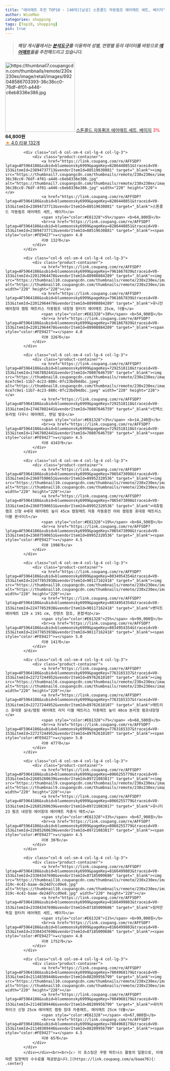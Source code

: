 ```yaml
---
title: "에어매트 추천 TOP10 - [40대][남성] 스톤콜드 자동펌프 에어매트 세트, 베이지"
author: WiseMan
categories: shopping
tags: [Top10, shopping]
pin: true
---
```


> ##### 해당 게시물에서는 [**분석도구**](https://itemscout.io/)를 이용하여 **성별**, **연령별** 등의 데이터를 바탕으로 [**에어매트**](https://link.coupang.com/a/baae76)들을 추천해드리고 있습니다.
<div class="container"><div class="row">
            <div class="col-6 col-sm-4 col-lg-4 col-lg-3">
                <div class="product-container">
                    <a href="https://link.coupang.com/re/AFFSDP?lptag=AF5964186&subid=bluemoonsky6999&pageKey=8286440851&traceid=V0-153&itemId=23894737713&vendorItemId=88519630881" target="_blank"><img src="https://thumbnail7.coupangcdn.com/thumbnails/remote/230x230ex/image/retail/images/692048586703393-36c38cc0-76df-4f01-a446-c6eb8336e386.jpg" alt="https://thumbnail7.coupangcdn.com/thumbnails/remote/230x230ex/image/retail/images/692048586703393-36c38cc0-76df-4f01-a446-c6eb8336e386.jpg" width="220" height="220"></a>
                    <a href="https://link.coupang.com/re/AFFSDP?lptag=AF5964186&subid=bluemoonsky6999&pageKey=8286440851&traceid=V0-153&itemId=23894737713&vendorItemId=88519630881" target="_blank">스톤콜드 자동펌프 에어매트 세트, 베이지</a>
                    <span style="color:#E61328">3%</span> <b>64,800원</b>
                    <br><a href="https://link.coupang.com/re/AFFSDP?lptag=AF5964186&subid=bluemoonsky6999&pageKey=8286440851&traceid=V0-153&itemId=23894737713&vendorItemId=88519630881" target="_blank"><span style="color:#FE9427">★</span> 4.0
                    리뷰 132개</a>
                </div>
            </div>
            
            <div class="col-6 col-sm-4 col-lg-4 col-lg-3">
                <div class="product-container">
                    <a href="https://link.coupang.com/re/AFFSDP?lptag=AF5964186&subid=bluemoonsky6999&pageKey=8286440851&traceid=V0-153&itemId=23894737713&vendorItemId=88519630881" target="_blank"><img src="https://thumbnail7.coupangcdn.com/thumbnails/remote/230x230ex/image/retail/images/692048586703393-36c38cc0-76df-4f01-a446-c6eb8336e386.jpg" alt="https://thumbnail7.coupangcdn.com/thumbnails/remote/230x230ex/image/retail/images/692048586703393-36c38cc0-76df-4f01-a446-c6eb8336e386.jpg" width="220" height="220"></a>
                    <a href="https://link.coupang.com/re/AFFSDP?lptag=AF5964186&subid=bluemoonsky6999&pageKey=8286440851&traceid=V0-153&itemId=23894737713&vendorItemId=88519630881" target="_blank">스톤콜드 자동펌프 에어매트 세트, 베이지</a>
                    <span style="color:#E61328">5%</span> <b>64,800원</b>
                    <br><a href="https://link.coupang.com/re/AFFSDP?lptag=AF5964186&subid=bluemoonsky6999&pageKey=8286440851&traceid=V0-153&itemId=23894737713&vendorItemId=88519630881" target="_blank"><span style="color:#FE9427">★</span> 4.0
                    리뷰 132개</a>
                </div>
            </div>
            
            <div class="col-6 col-sm-4 col-lg-4 col-lg-3">
                <div class="product-container">
                    <a href="https://link.coupang.com/re/AFFSDP?lptag=AF5964186&subid=bluemoonsky6999&pageKey=7961667839&traceid=V0-153&itemId=22012964478&vendorItemId=88908884289" target="_blank"><img src="https://thumbnail10.coupangcdn.com/thumbnails/remote/230x230ex/image/vendor_inventory/06e2/5d05e0bcab320048f73b179d4450dc3c50aa9e3575b48b22c896e3ee0b61.jpg" alt="https://thumbnail10.coupangcdn.com/thumbnails/remote/230x230ex/image/vendor_inventory/06e2/5d05e0bcab320048f73b179d4450dc3c50aa9e3575b48b22c896e3ee0b61.jpg" width="220" height="220"></a>
                    <a href="https://link.coupang.com/re/AFFSDP?lptag=AF5964186&subid=bluemoonsky6999&pageKey=7961667839&traceid=V0-153&itemId=22012964478&vendorItemId=88908884289" target="_blank">유니언 에어침대 캠핑 매트리스 자동펌프 내장형 원터치 에어매트 25cm, 더블</a>
                    <span style="color:#E61328">38%</span> <b>54,900원</b>
                    <br><a href="https://link.coupang.com/re/AFFSDP?lptag=AF5964186&subid=bluemoonsky6999&pageKey=7961667839&traceid=V0-153&itemId=22012964478&vendorItemId=88908884289" target="_blank"><span style="color:#FE9427">★</span> 4.0
                    리뷰 326개</a>
                </div>
            </div>
            
            <div class="col-6 col-sm-4 col-lg-4 col-lg-3">
                <div class="product-container">
                    <a href="https://link.coupang.com/re/AFFSDP?lptag=AF5964186&subid=bluemoonsky6999&pageKey=7292518110&traceid=V0-153&itemId=17467802441&vendorItemId=70807646759" target="_blank"><img src="https://thumbnail8.coupangcdn.com/thumbnails/remote/230x230ex/image/retail/images/8388843216690996-6ce7c9e1-11b7-4c23-880c-0fc23bd94dbc.jpeg" alt="https://thumbnail8.coupangcdn.com/thumbnails/remote/230x230ex/image/retail/images/8388843216690996-6ce7c9e1-11b7-4c23-880c-0fc23bd94dbc.jpeg" width="220" height="220"></a>
                    <a href="https://link.coupang.com/re/AFFSDP?lptag=AF5964186&subid=bluemoonsky6999&pageKey=7292518110&traceid=V0-153&itemId=17467802441&vendorItemId=70807646759" target="_blank">인텍스 듀라빔 다우니 에어매트, 랜덤 발송</a>
                    <span style="color:#E61328">3%</span> <b>14,240원</b>
                    <br><a href="https://link.coupang.com/re/AFFSDP?lptag=AF5964186&subid=bluemoonsky6999&pageKey=7292518110&traceid=V0-153&itemId=17467802441&vendorItemId=70807646759" target="_blank"><span style="color:#FE9427">★</span> 4.5
                    리뷰 4343개</a>
                </div>
            </div>
            
            <div class="col-6 col-sm-4 col-lg-4 col-lg-3">
                <div class="product-container">
                    <a href="https://link.coupang.com/re/AFFSDP?lptag=AF5964186&subid=bluemoonsky6999&pageKey=7065473098&traceid=V0-153&itemId=23607590651&vendorItemId=89952320536" target="_blank"><img src="https://thumbnail10.coupangcdn.com/thumbnails/remote/230x230ex/image/vendor_inventory/4740/758767c1c0204db256739c21dcb42cf1ef5e1cdf579a1152d800260c8f6a.png" alt="https://thumbnail10.coupangcdn.com/thumbnails/remote/230x230ex/image/vendor_inventory/4740/758767c1c0204db256739c21dcb42cf1ef5e1cdf579a1152d800260c8f6a.png" width="220" height="220"></a>
                    <a href="https://link.coupang.com/re/AFFSDP?lptag=AF5964186&subid=bluemoonsky6999&pageKey=7065473098&traceid=V0-153&itemId=23607590651&vendorItemId=89952320536" target="_blank">네츄럴캠프 신형 4세대 에어매트 높이 45cm 캠핑매트 자충 자동충전 야외 캠핑용 휴대용 매트리스 더블 퀸사이즈</a>
                    <span style="color:#E61328">19%</span> <b>84,500원</b>
                    <br><a href="https://link.coupang.com/re/AFFSDP?lptag=AF5964186&subid=bluemoonsky6999&pageKey=7065473098&traceid=V0-153&itemId=23607590651&vendorItemId=89952320536" target="_blank"><span style="color:#FE9427">★</span> 4.5
                    리뷰 1998개</a>
                </div>
            </div>
            
            <div class="col-6 col-sm-4 col-lg-4 col-lg-3">
                <div class="product-container">
                    <a href="https://link.coupang.com/re/AFFSDP?lptag=AF5964186&subid=bluemoonsky6999&pageKey=8034954354&traceid=V0-153&itemId=22477853938&vendorItemId=90117162418" target="_blank"><img src="https://thumbnail10.coupangcdn.com/thumbnails/remote/230x230ex/image/rs_quotation_api/kolqweq1/35339b4ff93c4ce2a33db3f7366a797b.jpg" alt="https://thumbnail10.coupangcdn.com/thumbnails/remote/230x230ex/image/rs_quotation_api/kolqweq1/35339b4ff93c4ce2a33db3f7366a797b.jpg" width="220" height="220"></a>
                    <a href="https://link.coupang.com/re/AFFSDP?lptag=AF5964186&subid=bluemoonsky6999&pageKey=8034954354&traceid=V0-153&itemId=22477853938&vendorItemId=90117162418" target="_blank">벤딕트 에어매트 129 x 191 cm, 컨텐츠 참조, 혼합색상</a>
                    <span style="color:#E61328">25%</span> <b>99,000원</b>
                    <br><a href="https://link.coupang.com/re/AFFSDP?lptag=AF5964186&subid=bluemoonsky6999&pageKey=8034954354&traceid=V0-153&itemId=22477853938&vendorItemId=90117162418" target="_blank"><span style="color:#FE9427">★</span> 5.0
                    리뷰 141개</a>
                </div>
            </div>
            
            <div class="col-6 col-sm-4 col-lg-4 col-lg-3">
                <div class="product-container">
                    <a href="https://link.coupang.com/re/AFFSDP?lptag=AF5964186&subid=bluemoonsky6999&pageKey=7763165337&traceid=V0-153&itemId=22727244952&vendorItemId=89762610107" target="_blank"><img src="https://thumbnail6.coupangcdn.com/thumbnails/remote/230x230ex/image/vendor_inventory/0c38/7cefcece61fed16ec492ab9526cbae02d2140f7ce24d3398676ca08c3d26.jpg" alt="https://thumbnail6.coupangcdn.com/thumbnails/remote/230x230ex/image/vendor_inventory/0c38/7cefcece61fed16ec492ab9526cbae02d2140f7ce24d3398676ca08c3d26.jpg" width="220" height="220"></a>
                    <a href="https://link.coupang.com/re/AFFSDP?lptag=AF5964186&subid=bluemoonsky6999&pageKey=7763165337&traceid=V0-153&itemId=22727244952&vendorItemId=89762610107" target="_blank">매트리스 휴대용 실내/캠핑 에어매트 라지 더블 매트리스 자충매트 높이 40cm 분리형 펌프내장형</a>
                    <span style="color:#E61328">7%</span> <b>68,500원</b>
                    <br><a href="https://link.coupang.com/re/AFFSDP?lptag=AF5964186&subid=bluemoonsky6999&pageKey=7763165337&traceid=V0-153&itemId=22727244952&vendorItemId=89762610107" target="_blank"><span style="color:#FE9427">★</span> 5.0
                    리뷰 477개</a>
                </div>
            </div>
            
            <div class="col-6 col-sm-4 col-lg-4 col-lg-3">
                <div class="product-container">
                    <a href="https://link.coupang.com/re/AFFSDP?lptag=AF5964186&subid=bluemoonsky6999&pageKey=8066255779&traceid=V0-153&itemId=22685260639&vendorItemId=89721083817" target="_blank"><img src="https://thumbnail9.coupangcdn.com/thumbnails/remote/230x230ex/image/vendor_inventory/3233/d79200cee793ef76ca862799d9b9613e30a2a4c531c6e5387a5871632533.jpg" alt="https://thumbnail9.coupangcdn.com/thumbnails/remote/230x230ex/image/vendor_inventory/3233/d79200cee793ef76ca862799d9b9613e30a2a4c531c6e5387a5871632533.jpg" width="220" height="220"></a>
                    <a href="https://link.coupang.com/re/AFFSDP?lptag=AF5964186&subid=bluemoonsky6999&pageKey=8066255779&traceid=V0-153&itemId=22685260639&vendorItemId=89721083817" target="_blank">유니티23 펌프 내장형 에어침대 에어매트 자충식 매트</a>
                    <span style="color:#E61328">33%</span> <b>67,900원</b>
                    <br><a href="https://link.coupang.com/re/AFFSDP?lptag=AF5964186&subid=bluemoonsky6999&pageKey=8066255779&traceid=V0-153&itemId=22685260639&vendorItemId=89721083817" target="_blank"><span style="color:#FE9427">★</span> 4.5
                    리뷰 30개</a>
                </div>
            </div>
            
            <div class="col-6 col-sm-4 col-lg-4 col-lg-3">
                <div class="product-container">
                    <a href="https://link.coupang.com/re/AFFSDP?lptag=AF5964186&subid=bluemoonsky6999&pageKey=8166499803&traceid=V0-153&itemId=23304347698&vendorItemId=87185009686" target="_blank"><img src="https://thumbnail10.coupangcdn.com/thumbnails/remote/230x230ex/image/retail/images/2023/09/14/11/2/f7f2b589-319c-4c42-baae-de24d7ccd9e8.jpg" alt="https://thumbnail10.coupangcdn.com/thumbnails/remote/230x230ex/image/retail/images/2023/09/14/11/2/f7f2b589-319c-4c42-baae-de24d7ccd9e8.jpg" width="220" height="220"></a>
                    <a href="https://link.coupang.com/re/AFFSDP?lptag=AF5964186&subid=bluemoonsky6999&pageKey=8166499803&traceid=V0-153&itemId=23304347698&vendorItemId=87185009686" target="_blank">짐머만 독일 원터치 에어매트 세트, 베이지</a>
                    <span style="color:#E61328">11%</span> <b>99,000원</b>
                    <br><a href="https://link.coupang.com/re/AFFSDP?lptag=AF5964186&subid=bluemoonsky6999&pageKey=8166499803&traceid=V0-153&itemId=23304347698&vendorItemId=87185009686" target="_blank"><span style="color:#FE9427">★</span> 4.0
                    리뷰 1752개</a>
                </div>
            </div>
            
            <div class="col-6 col-sm-4 col-lg-4 col-lg-3">
                <div class="product-container">
                    <a href="https://link.coupang.com/re/AFFSDP?lptag=AF5964186&subid=bluemoonsky6999&pageKey=7804968179&traceid=V0-153&itemId=21148389446&vendorItemId=88209956799" target="_blank"><img src="https://thumbnail10.coupangcdn.com/thumbnails/remote/230x230ex/image/vendor_inventory/6f6c/393a741e1d8f1ea61bc3cf741477d9d9126c029ff7fde537c2bb12d9ff27.jpg" alt="https://thumbnail10.coupangcdn.com/thumbnails/remote/230x230ex/image/vendor_inventory/6f6c/393a741e1d8f1ea61bc3cf741477d9d9126c029ff7fde537c2bb12d9ff27.jpg" width="220" height="220"></a>
                    <a href="https://link.coupang.com/re/AFFSDP?lptag=AF5964186&subid=bluemoonsky6999&pageKey=7804968179&traceid=V0-153&itemId=21148389446&vendorItemId=88209956799" target="_blank">네이처하이크 신형 25cm 에어매트 캠핑 침대 자충매트, 에어매트 25cm 더블</a>
                    <span style="color:#E61328"></span> <b>67,000원</b>
                    <br><a href="https://link.coupang.com/re/AFFSDP?lptag=AF5964186&subid=bluemoonsky6999&pageKey=7804968179&traceid=V0-153&itemId=21148389446&vendorItemId=88209956799" target="_blank"><span style="color:#FE9427">★</span> 4.5
                    리뷰 65개</a>
                </div>
            </div>
            </div></div><br><br>[👉 이 포스팅은 쿠팡 파트너스 활동의 일환으로, 이에 따른 일정액의 수수료를 제공받습니다.](https://link.coupang.com/a/baae76){: .center}